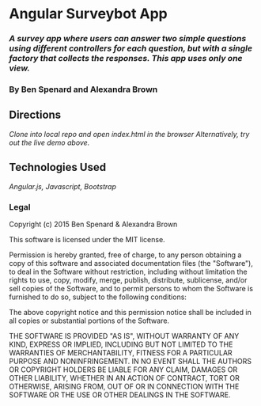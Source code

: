 # Angular Surveybot App
### _A survey app where users can answer two simple questions using different controllers for each question, but with a single factory that collects the responses. This app uses only one view._
### By Ben Spenard and Alexandra Brown
## Directions
_Clone into local repo and open index.html in the browser_
_Alternatively, try out the live demo above._

## Technologies Used
_Angular.js, Javascript, Bootstrap_

### Legal
Copyright (c) 2015 Ben Spenard & Alexandra Brown

This software is licensed under the MIT license.

Permission is hereby granted, free of charge, to any person obtaining a copy of this software and associated documentation files (the "Software"), to deal in the Software without restriction, including without limitation the rights to use, copy, modify, merge, publish, distribute, sublicense, and/or sell copies of the Software, and to permit persons to whom the Software is furnished to do so, subject to the following conditions:

The above copyright notice and this permission notice shall be included in all copies or substantial portions of the Software.

THE SOFTWARE IS PROVIDED "AS IS", WITHOUT WARRANTY OF ANY KIND, EXPRESS OR IMPLIED, INCLUDING BUT NOT LIMITED TO THE WARRANTIES OF MERCHANTABILITY, FITNESS FOR A PARTICULAR PURPOSE AND NONINFRINGEMENT. IN NO EVENT SHALL THE AUTHORS OR COPYRIGHT HOLDERS BE LIABLE FOR ANY CLAIM, DAMAGES OR OTHER LIABILITY, WHETHER IN AN ACTION OF CONTRACT, TORT OR OTHERWISE, ARISING FROM, OUT OF OR IN CONNECTION WITH THE SOFTWARE OR THE USE OR OTHER DEALINGS IN THE SOFTWARE.
